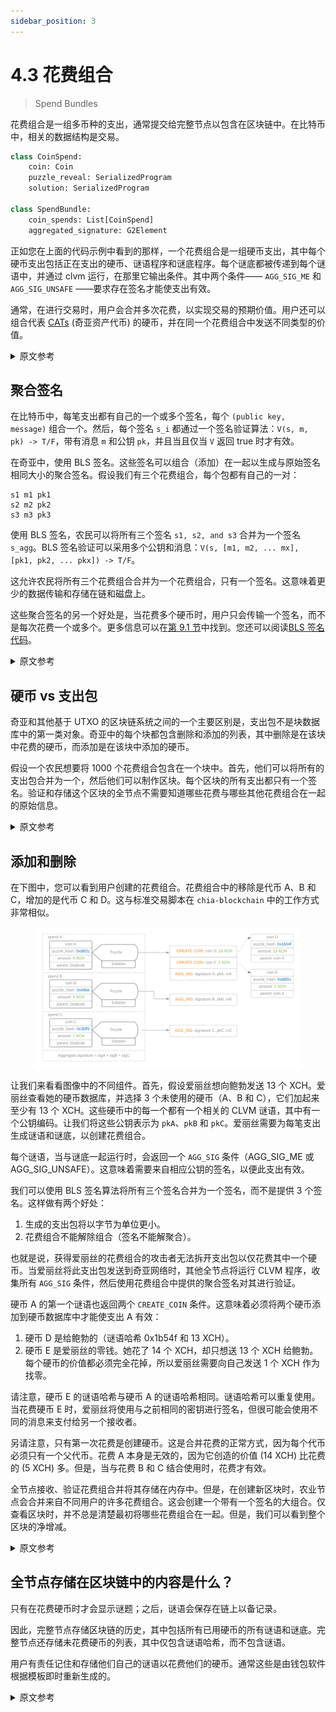 ```yaml
---
sidebar_position: 3
---
```


# 4.3 花费组合

> Spend Bundles

花费组合是一组多币种的支出，通常提交给完整节点以包含在区块链中。在比特币中，相关的数据结构是交易。

```python
class CoinSpend:
    coin: Coin
    puzzle_reveal: SerializedProgram
    solution: SerializedProgram

class SpendBundle:
    coin_spends: List[CoinSpend]
    aggregated_signature: G2Element
```

正如您在上面的代码示例中看到的那样，一个花费组合是一组硬币支出，其中每个硬币支出包括正在支出的硬币、谜语程序和谜底程序。每个谜底都被传递到每个谜语中，并通过 clvm 运行，在那里它输出条件。其中两个条件—— `AGG_SIG_ME` 和 `AGG_SIG_UNSAFE` ——要求存在签名才能使支出有效。

通常，在进行交易时，用户会合并多次花费，以实现交易的预期价值。用户还可以组合代表 [CATs](https://chialisp.com/puzzles/cats) (奇亚资产代币) 的硬币，并在同一个花费组合中发送不同类型的价值。

<details>
<summary>原文参考</summary>

A spend bundle is a set of spends of multiple coins, which is usually submitted to full nodes for inclusion into the blockchain. In Bitcoin, the relevant data structure would be the transaction.

```python
class CoinSpend:
    coin: Coin
    puzzle_reveal: SerializedProgram
    solution: SerializedProgram

class SpendBundle:
    coin_spends: List[CoinSpend]
    aggregated_signature: G2Element
```

As you can see in the code sample above, a spend bundle is a group of coin spends, where each coin spend includes the coin being spent, the puzzle program, and the solution program. Each solution is passed into each puzzle and run through the CLVM, where it outputs conditions. Two of the conditions -- `AGG_SIG_ME` and `AGG_SIG_UNSAFE` -- require
that a signature be present in order for the spend to be valid.

Usually, when making a transaction, a user would combine multiple spends, to achieve the desired value of the transaction. Users can also combine coins that represent [CATs](https://chialisp.com/puzzles/cats) (Chia Asset Tokens), and send different types of values in the same spend bundle.

</details>

## 聚合签名

在比特币中，每笔支出都有自己的一个或多个签名，每个 `(public key, message)` 组合一个。然后，每个签名 `s_i` 都通过一个签名验证算法：`V(s, m, pk) -> T/F`，带有消息 `m` 和公钥 `pk`，并且当且仅当 `V` 返回 true 时才有效。

在奇亚中，使用 BLS 签名。这些签名可以组合（添加）在一起以生成与原始签名相同大小的聚合签名。假设我们有三个花费组合，每个包都有自己的一对：

```
s1 m1 pk1
s2 m2 pk2
s3 m3 pk3
```

使用 BLS 签名，农民可以将所有三个签名 `s1, s2, and s3` 合并为一个签名 `s_agg`。BLS 签名验证可以采用多个公钥和消息：`V(s, [m1, m2, ... mx], [pk1, pk2, ... pkx]) -> T/F`。

这允许农民将所有三个花费组合合并为一个花费组合，只有一个签名。这意味着更少的数据传输和存储在链和磁盘上。

这些聚合签名的另一个好处是，当花费多个硬币时，用户只会传输一个签名，而不是每次花费一个或多个。更多信息可以在[第 9.1 节](/keys/keys-and-signatures 'Section 9.1: Keys and Signatures')中找到。您还可以阅读[BLS 签名代码](https://github.com/Chia-Network/bls-signatures)。

<details>
<summary>原文参考</summary>

- ## Aggregate Signatures

In Bitcoin, each spend has its own signature or signatures, one for each `(public key, message)` combination. Then, each signature `s_i` is passed through a signature verification algorithm: `V(s, m, pk) -> T/F`, with the message `m` and public key `pk`, and would be valid if and only if `V` returns true.

In Chia, BLS signatures are used. These signatures can be combined (added) together to produce an aggregate signature of the same size as the originals. Let's say we have three spend bundles, each with its own pair:

```
s1 m1 pk1
s2 m2 pk2
s3 m3 pk3
```

With BLS signatures, farmers combine all three signatures `s1, s2, and s3` into one signature `s_agg`. The BLS signature verification can take multiple public keys and messages: `V(s, [m1, m2, ... mx], [pk1, pk2, ... pkx]) -> T/F`.

This allows the farmer to combine all three spend bundles into one spend bundle, with only one signature.which means less data is transmitted and stored on chain and disk.

Another benefit of these aggregate signatures is that when spending multiple coins, users will only transmit one signature, instead of one or more per spend. More information can be found in [Section 9.1](/keys/keys-and-signatures 'Section 9.1: Keys and Signatures'). You can also read the [code for BLS signatures](https://github.com/Chia-Network/bls-signatures).

</details>

## 硬币 vs 支出包

奇亚和其他基于 UTXO 的区块链系统之间的一个主要区别是，支出包不是块数据库中的第一类对象。奇亚中的每个块都包含删除和添加的列表，其中删除是在该块中花费的硬币，而添加是在该块中添加的硬币。

假设一个农民想要将 1000 个花费组合包含在一个块中。首先，他们可以将所有的支出包合并为一个，然后他们可以制作区块。每个区块的所有支出都只有一个签名。验证和存储这个区块的全节点不需要知道哪些花费与哪些其他花费组合在一起的原始信息。

<details>
<summary>原文参考</summary>

- ## Coins vs Spend Bundles

One major difference between Chia and other UTXO based blockchain systems, is that spend bundles are not a first-class object in the block database. Each block in chia contains a list of removals and additions, where removals are the coins spent in that block, and additions are the coins added in that block.

Let's say a farmer wants to include 1000 spend bundles into a block. First, they can combine all spend bundles into one,and then they can make the block. Each block will have exactly one signature for all spends. Full nodes that verify and store this block do not need to know the original information of which spends were bundled with which other spends.

</details>

## 添加和删除

在下图中，您可以看到用户创建的花费组合。花费组合中的移除是代币 A、B 和 C，增加的是代币 C 和 D。这与标准交易脚本在 `chia-blockchain` 中的工作方式非常相似。

<figure>

![](/img/spend_bundle.png)

</figure>

让我们来看看图像中的不同组件。首先，假设爱丽丝想向鲍勃发送 13 个 XCH。爱丽丝查看她的硬币数据库，并选择 3 个未使用的硬币（A、B 和 C），它们加起来至少有 13 个 XCH。这些硬币中的每一个都有一个相关的 CLVM 谜语，其中有一个公钥编码。让我们将这些公钥表示为 `pkA`、`pkB` 和 `pkC`。爱丽丝需要为每笔支出生成谜语和谜底，以创建花费组合。

每个谜语，当与谜底一起运行时，会返回一个 `AGG_SIG` 条件（AGG_SIG_ME 或 AGG_SIG_UNSAFE）。这意味着需要来自相应公钥的签名，以便此支出有效。

我们可以使用 BLS 签名算法将所有三个签名合并为一个签名，而不是提供 3 个签名。这样做有两个好处：

1. 生成的支出包将以字节为单位更小。
2. 花费组合不能解除组合（签名不能解聚合）。

也就是说，获得爱丽丝的花费组合的攻击者无法拆开支出包以仅花费其中一个硬币。当爱丽丝将此支出包发送到奇亚网络时，其他全节点将运行 CLVM 程序，收集所有 `AGG_SIG` 条件，然后使用花费组合中提供的聚合签名对其进行验证。

硬币 A 的第一个谜语也返回两个 `CREATE_COIN` 条件。这意味着必须将两个硬币添加到硬币数据库中才能使支出 A 有效：

1. 硬币 D 是给鲍勃的（谜语哈希 0x1b54f 和 13 XCH）。
2. 硬币 E 是爱丽丝的零钱。她花了 14 个 XCH，却只想送 13 个 XCH 给鲍勃。每个硬币的价值都必须完全花掉，所以爱丽丝需要向自己发送 1 个 XCH 作为找零。

请注意，硬币 E 的谜语哈希与硬币 A 的谜语哈希相同。谜语哈希可以重复使用。当花费硬币 E 时，爱丽丝将使用与之前相同的密钥进行签名，但很可能会使用不同的消息来支付给另一个接收者。

另请注意，只有第一次花费是创建硬币。这是合并花费的正常方式，因为每个代币必须只有一个父代币。花费 A 本身是无效的，因为它创造的价值 (14 XCH) 比花费的 (5 XCH) 多。但是，当与花费 B 和 C 结合使用时，花费才有效。

全节点接收、验证花费组合并将其存储在内存中。但是，在创建新区块时，农业节点会合并来自不同用户的许多花费组合。这会创建一个带有一个签名的大组合。仅查看区块时，并不总是清楚最初将哪些花费组合在一起。但是，我们可以看到整个区块的净增减。

<details>
<summary>原文参考</summary>

- ## Additions and Removals

In the figure below, you can see a spend bundle that was created by a user. The removals in the spend bundle are coins A, B, and C, and the additions are coins C and D. This is very similar to how the standard transaction script works in `chia-blockchain`.

<figure>

![](/img/spend_bundle.png)

</figure>

Let's go through the different components in the image. First, let's say Alice wants to send 13 XCH to Bob. Alice looks at her coin database, and selects 3 unspent coins (A, B, and C) that add up to at least 13 XCH. Each one of these coins has an associated CLVM puzzle, which has a public key encoded inside of it. Let's denote these public keys as `pkA`, `pkB`, and `pkC`. Alice needs to generate the puzzle and solution for each of the
spends, in order to create the spend bundle.

Each puzzle, when run with the solutions, returns an `AGG_SIG` condition (either AGG_SIG_ME or AGG_SIG_UNSAFE). This means that a signature is required from the respective public key, in order for this spend to be valid.

Instead of providing 3 signatures, we can use BLS signature arithmetic to combine all three into one signature. There are two benefits to doing this:

1. The resulting spend bundle will be smaller in bytes.
2. The spend bundle can not be unbundled (the signature cannot be de-aggregated).

That is, an attacker who obtains Alice's spend bundle is not able to pull apart the spend bundle in order to spend just one of the coins. When Alice sends this spend bundle to the Chia network, other full nodes will run the CLVM programs, collect all the `AGG_SIG` conditions, and then verify them using the aggregate signature provided in the spend bundle.

The first puzzle here for coin A also returns two `CREATE_COIN` conditions. This means that two coins must be added to the coin database in order for spend A to be valid:

1. Coin D is for Bob (puzzle hash 0x1b54f and 13 XCH).
2. Coin E is Alice's change. She spent 14 XCH, but only wanted to send 13 XCH to Bob. Each coin's value must be spent entirely, so Alice needs to send 1 XCH to herself as change.

Note that the puzzle hash of coin E is the same as that of coin A. Puzzle hashes can be reused. When spending coin E, Alice would sign with the same key as before, but would most likely use a different message that spends to another recipient.

Also note that only the first spend is creating the coins. This is the normal way to combine spends, since each coin must have exactly one parent. Spend A, by itself, would not be valid, since it creates more value (14 XCH) than it spends (5 XCH). However, the spend becomes valid when combined with spends B and C.

Full nodes receive, validate, and store the spend bundle in memory. However, when creating a new block, farming nodes will combine many spend bundles from different users. This creates one large spend bundle with one signature. When looking at just the block, it is not always clear which spends were bundled together initially. However, we can see the net additions and removals in the whole block.

</details>

## 全节点存储在区块链中的内容是什么？

只有在花费硬币时才会显示谜题；之后，谜语会保存在链上以备记录。

因此，完整节点存储区块链的历史，其中包括所有已用硬币的所有谜语和谜底。完整节点还存储未花费硬币的列表，其中仅包含谜语哈希，而不包含谜语。

用户有责任记住和存储他们自己的谜语以花费他们的硬币。通常这些是由钱包软件根据模板即时重新生成的。

<details>
<summary>原文参考</summary>

- ## What is stored in the blockchain, by full nodes?

Puzzles are only revealed when coins are spent; the puzzles are saved on-chain afterward for record-keeping purposes.

Full nodes, therefore, store the history of the blockchain, which includes all revealed puzzles and solutions, for all spent coins. Full nodes also store a list of unspent coins, which only contains puzzle hashes, and not puzzles.

Users are responsible for remembering and storing their own puzzles in order to spend their coins. Usually these are regenerated on the fly by wallet software, based on templates.

</details>
